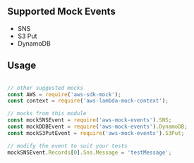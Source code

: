 ## Supported Mock Events
 - SNS
 - S3 Put
 - DynamoDB

## Usage

```js

// other suggested mocks
const AWS = require('aws-sdk-mock');
const context = require('aws-lambda-mock-context');

// mocks from this module
const mockSNSEvent = require('aws-mock-events').SNS;
const mockDDBEvent = require('aws-mock-events').DynamoDB;
const mockS3PutEvent = require('aws-mock-events').S3Put;

// modify the event to suit your tests
mockSNSEvent.Records[0].Sns.Message = 'testMessage';
```
